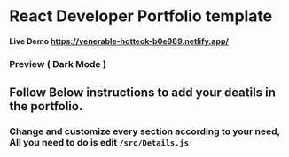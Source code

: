 # React Developer Portfolio template
#### Live Demo https://venerable-hotteok-b0e989.netlify.app/
### Preview ( Dark Mode )

## Follow Below instructions to add your deatils in the portfolio.

### Change and customize every section according to your need, All you need to do is edit `/src/Details.js`




